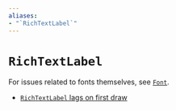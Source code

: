 ```yaml
---
aliases:
- "`RichTextLabel`"
---
```


# `RichTextLabel`

For issues related to fonts themselves, see [`Font`](godot-font.md).

- [`RichTextLabel` lags on first draw](godot-rich-text-label-first-draw-lag.md)
